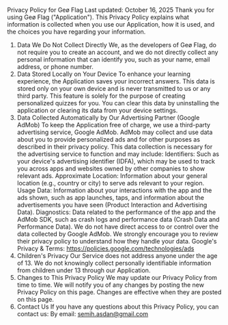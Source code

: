 Privacy Policy for Geø Flag
Last updated: October 16, 2025
Thank you for using Geø Flag ("Application"). This Privacy Policy explains what information is collected when you use our Application, how it is used, and the choices you have regarding your information.
1. Data We Do Not Collect Directly
We, as the developers of Geø Flag, do not require you to create an account, and we do not directly collect any personal information that can identify you, such as your name, email address, or phone number.
2. Data Stored Locally on Your Device
To enhance your learning experience, the Application saves your incorrect answers. This data is stored only on your own device and is never transmitted to us or any third party. This feature is solely for the purpose of creating personalized quizzes for you. You can clear this data by uninstalling the application or clearing its data from your device settings.
3. Data Collected Automatically by Our Advertising Partner (Google AdMob)
To keep the Application free of charge, we use a third-party advertising service, Google AdMob. AdMob may collect and use data about you to provide personalized ads and for other purposes as described in their privacy policy.
This data collection is necessary for the advertising service to function and may include:
Identifiers: Such as your device's advertising identifier (IDFA), which may be used to track you across apps and websites owned by other companies to show relevant ads.
Approximate Location: Information about your general location (e.g., country or city) to serve ads relevant to your region.
Usage Data: Information about your interactions with the app and the ads shown, such as app launches, taps, and information about the advertisements you have seen (Product Interaction and Advertising Data).
Diagnostics: Data related to the performance of the app and the AdMob SDK, such as crash logs and performance data (Crash Data and Performance Data).
We do not have direct access to or control over the data collected by Google AdMob. We strongly encourage you to review their privacy policy to understand how they handle your data.
Google's Privacy & Terms: https://policies.google.com/technologies/ads
4. Children's Privacy
Our Service does not address anyone under the age of 13. We do not knowingly collect personally identifiable information from children under 13 through our Application.
5. Changes to This Privacy Policy
We may update our Privacy Policy from time to time. We will notify you of any changes by posting the new Privacy Policy on this page. Changes are effective when they are posted on this page.
6. Contact Us
If you have any questions about this Privacy Policy, you can contact us:
By email: semih.asdan@gmail.com
